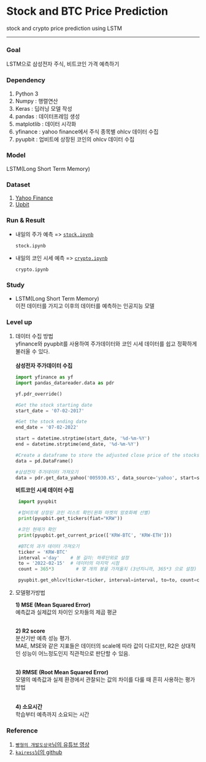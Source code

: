 # Stock and BTC Price Prediction
stock and crypto price prediction using LSTM

---
### Goal
LSTM으로 삼성전자 주식, 비트코인 가격 예측하기

### Dependency
1. Python 3
2. Numpy : 행렬연산
3. Keras :  딥러닝 모델 작성
4. pandas : 데이터프레임 생성
5. matplotlib : 데이터 시각화
6. yfinance : yahoo finance에서 주식 종목별 ohlcv 데이터 수집
7. pyupbit : 업비트에 상장된 코인의 ohlcv 데이터 수집

### Model
LSTM(Long Short Term Memory)  

### Dataset
1. [Yahoo Finance](https://finance.yahoo.com/)
2. [Upbit](https://upbit.com/home)

### Run & Result
- 내일의 주가 예측  => [`stock.ipynb`](https://github.com/koalalovepabro/KaggleStudy/blob/master/TP_05_Stock%20Price%20and%20BTC%20Predictioin/stock.ipynb)
    ```
    stock.ipynb
    ```
- 내일의 코인 시세 예측 => [`crypto.ipynb`](https://github.com/koalalovepabro/KaggleStudy/blob/master/TP_05_Stock%20Price%20and%20BTC%20Predictioin/crypto.ipynb)
    ```
    crypto.ipynb
    ```

### Study
- LSTM(Long Short Term Memory)  
   이전 데이터를 가지고 이후의 데이터를 예측하는 인공지능 모델

### Level up
1. 데이터 수집 방법  
  yfinance와 pyupbit를 사용하여 주가데이터와 코인 시세 데이터를 쉽고 정확하게 불러올 수 있다.<br>  
   **삼성전자 주가데이터 수집**
   ```python
   import yfinance as yf
   import pandas_datareader.data as pdr

   yf.pdr_override()

   #Get the stock starting date
   start_date = '07-02-2017'

   #Get the stock ending date
   end_date = '07-02-2022'
   
   start = datetime.strptime(start_date, '%d-%m-%Y')
   end = datetime.strptime(end_date, '%d-%m-%Y')
   
   #Create a dataframe to store the adjusted close price of the stocks
   data = pd.DataFrame()
   
   #삼성전자 주가데이터 가져오기
   data = pdr.get_data_yahoo('005930.KS', data_source='yahoo', start=start, end=end)   
   ```
   
   **비트코인 시세 데이터 수집**
   ```python
    import pyupbit
   
    #업비트에 상장된 코인 리스트 확인(원화 마켓의 암호화폐 선별)
    print(pyupbit.get_tickers(fiat="KRW"))
   
    #코인 현재가 확인
    print(pyupbit.get_current_price(['KRW-BTC', 'KRW-ETH']))
   
    #BTC의 과거 데이터 가져오기
    ticker = 'KRW-BTC'
    interval ='day'    # 봉 길이: 하루단위로 설정
    to = '2022-02-15'  # 데이터의 마지막 시점
    count = 365*3        # 몇 개의 봉을 가져올지 (3년치니까, 365*3 으로 설정)

    pyupbit.get_ohlcv(ticker=ticker, interval=interval, to=to, count=count)
   ```

2. 모델평가방법

    **1) MSE (Mean Squared Error)**  
    예측값과 실제값의 차이인 오차들의 제곱 평균<br><br>
    
    **2) R2 score**  
    분산기반 예측 성능 평가.  
    MAE, MSE와 같은 지표들은 데이터의 scale에 따라 값이 다르지만, R2은 상대적인 성능이 어느정도인지 직관적으로 판단할 수 있음.<br><br>

    **3) RMSE (Root Mean Squared Error)**  
    모델의 예측값과 실제 환경에서 관찰되는 값의 차이를 다룰 때 흔히 사용하는 평가방법<br><br>
    
    **4) 소요시간**  
    학습부터 예측까지 소요되는 시간
### Reference
1. [`빵형의 개발도상국`님의 유튜브 영상](https://www.youtube.com/watch?v=sG_WeGbZ9A4&t=35s)
2. [`kairess`님의 github](https://github.com/kairess/stock_crypto_price_prediction.git)
